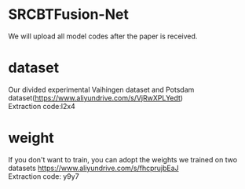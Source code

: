 # SRCBTFusion-Net
We will upload all model codes after the paper is received.
# dataset
Our divided experimental Vaihingen dataset and Potsdam dataset(https://www.aliyundrive.com/s/VjRwXPLYedt)<br>
Extraction code:l2x4
# weight
If you don't want to train, you can adopt the weights we trained on two datasets https://www.aliyundrive.com/s/fhcprujbEaJ<br>
Extraction code: y9y7
